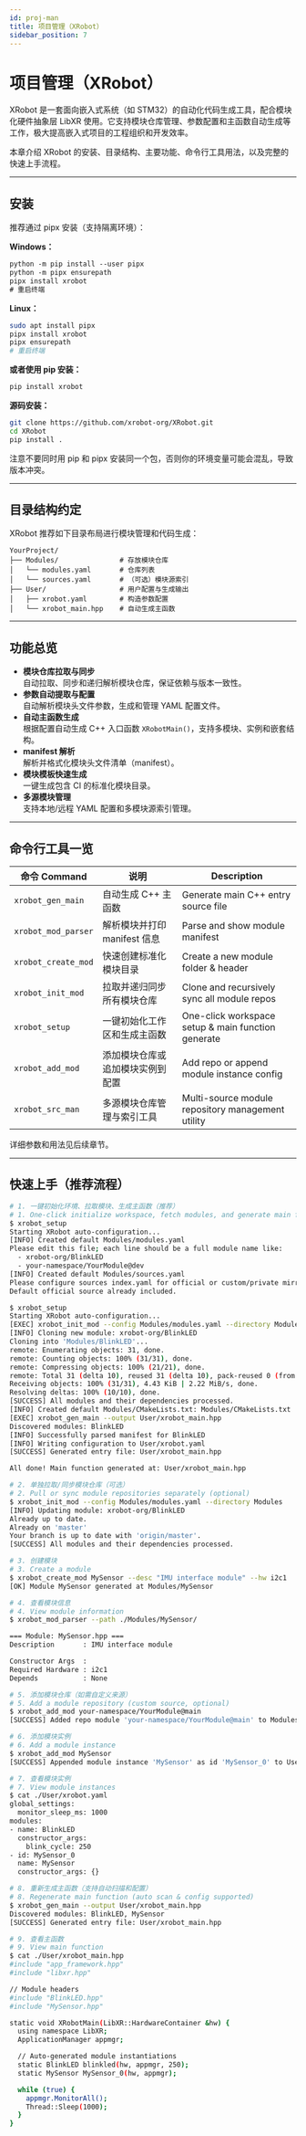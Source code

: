 ```yaml
---
id: proj-man
title: 项目管理（XRobot）
sidebar_position: 7
---
```


# 项目管理（XRobot）

XRobot 是一套面向嵌入式系统（如 STM32）的自动化代码生成工具，配合模块化硬件抽象层 LibXR 使用。它支持模块仓库管理、参数配置和主函数自动生成等工作，极大提高嵌入式项目的工程组织和开发效率。

本章介绍 XRobot 的安装、目录结构、主要功能、命令行工具用法，以及完整的快速上手流程。

---

## 安装

推荐通过 pipx 安装（支持隔离环境）：

**Windows：**

```ps
python -m pip install --user pipx
python -m pipx ensurepath
pipx install xrobot
# 重启终端
```

**Linux：**

```bash
sudo apt install pipx
pipx install xrobot
pipx ensurepath
# 重启终端
```

**或者使用 pip 安装：**

```bash
pip install xrobot
```

**源码安装：**

```bash
git clone https://github.com/xrobot-org/XRobot.git
cd XRobot
pip install .
```

注意不要同时用 pip 和 pipx 安装同一个包，否则你的环境变量可能会混乱，导致版本冲突。

---

## 目录结构约定

XRobot 推荐如下目录布局进行模块管理和代码生成：

```text
YourProject/
├── Modules/               # 存放模块仓库
│   └── modules.yaml       # 仓库列表
│   └── sources.yaml       # （可选）模块源索引
├── User/                  # 用户配置与生成输出
│   ├── xrobot.yaml        # 构造参数配置
│   └── xrobot_main.hpp    # 自动生成主函数
```

---

## 功能总览

- **模块仓库拉取与同步**  
  自动拉取、同步和递归解析模块仓库，保证依赖与版本一致性。
- **参数自动提取与配置**  
  自动解析模块头文件参数，生成和管理 YAML 配置文件。
- **自动主函数生成**  
  根据配置自动生成 C++ 入口函数 `XRobotMain()`，支持多模块、实例和嵌套结构。
- **manifest 解析**  
  解析并格式化模块头文件清单（manifest）。
- **模块模板快速生成**  
  一键生成包含 CI 的标准化模块目录。
- **多源模块管理**  
  支持本地/远程 YAML 配置和多模块源索引管理。

---

## 命令行工具一览

| 命令 Command        | 说明                             | Description                                        |
| ------------------- | -------------------------------- | -------------------------------------------------- |
| `xrobot_gen_main`   | 自动生成 C++ 主函数              | Generate main C++ entry source file                |
| `xrobot_mod_parser` | 解析模块并打印 manifest 信息     | Parse and show module manifest                     |
| `xrobot_create_mod` | 快速创建标准化模块目录           | Create a new module folder & header                |
| `xrobot_init_mod`   | 拉取并递归同步所有模块仓库       | Clone and recursively sync all module repos        |
| `xrobot_setup`      | 一键初始化工作区和生成主函数     | One-click workspace setup & main function generate |
| `xrobot_add_mod`    | 添加模块仓库或追加模块实例到配置 | Add repo or append module instance config          |
| `xrobot_src_man`    | 多源模块仓库管理与索引工具       | Multi-source module repository management utility  |

详细参数和用法见后续章节。

---

## 快速上手（推荐流程）

```bash
# 1. 一键初始化环境、拉取模块、生成主函数（推荐）
# 1. One-click initialize workspace, fetch modules, and generate main function (recommended)
$ xrobot_setup
Starting XRobot auto-configuration...
[INFO] Created default Modules/modules.yaml
Please edit this file; each line should be a full module name like:
  - xrobot-org/BlinkLED
  - your-namespace/YourModule@dev
[INFO] Created default Modules/sources.yaml
Please configure sources index.yaml for official or custom/private mirrors.
Default official source already included.

$ xrobot_setup
Starting XRobot auto-configuration...
[EXEC] xrobot_init_mod --config Modules/modules.yaml --directory Modules --sources Modules/sources.yaml
[INFO] Cloning new module: xrobot-org/BlinkLED
Cloning into 'Modules/BlinkLED'...
remote: Enumerating objects: 31, done.
remote: Counting objects: 100% (31/31), done.
remote: Compressing objects: 100% (21/21), done.
remote: Total 31 (delta 10), reused 31 (delta 10), pack-reused 0 (from 0)
Receiving objects: 100% (31/31), 4.43 KiB | 2.22 MiB/s, done.
Resolving deltas: 100% (10/10), done.
[SUCCESS] All modules and their dependencies processed.
[INFO] Created default Modules/CMakeLists.txt: Modules/CMakeLists.txt
[EXEC] xrobot_gen_main --output User/xrobot_main.hpp
Discovered modules: BlinkLED
[INFO] Successfully parsed manifest for BlinkLED
[INFO] Writing configuration to User/xrobot.yaml
[SUCCESS] Generated entry file: User/xrobot_main.hpp

All done! Main function generated at: User/xrobot_main.hpp

# 2. 单独拉取/同步模块仓库（可选）
# 2. Pull or sync module repositories separately (optional)
$ xrobot_init_mod --config Modules/modules.yaml --directory Modules
[INFO] Updating module: xrobot-org/BlinkLED
Already up to date.
Already on 'master'
Your branch is up to date with 'origin/master'.
[SUCCESS] All modules and their dependencies processed.

# 3. 创建模块
# 3. Create a module
$ xrobot_create_mod MySensor --desc "IMU interface module" --hw i2c1
[OK] Module MySensor generated at Modules/MySensor

# 4. 查看模块信息
# 4. View module information
$ xrobot_mod_parser --path ./Modules/MySensor/

=== Module: MySensor.hpp ===
Description       : IMU interface module

Constructor Args  :
Required Hardware : i2c1
Depends           : None

# 5. 添加模块仓库（如需自定义来源）
# 5. Add a module repository (custom source, optional)
$ xrobot_add_mod your-namespace/YourModule@main
[SUCCESS] Added repo module 'your-namespace/YourModule@main' to Modules/modules.yaml

# 6. 添加模块实例
# 6. Add a module instance
$ xrobot_add_mod MySensor
[SUCCESS] Appended module instance 'MySensor' as id 'MySensor_0' to User/xrobot.yaml

# 7. 查看模块实例
# 7. View module instances
$ cat ./User/xrobot.yaml
global_settings:
  monitor_sleep_ms: 1000
modules:
- name: BlinkLED
  constructor_args:
    blink_cycle: 250
- id: MySensor_0
  name: MySensor
  constructor_args: {}

# 8. 重新生成主函数（支持自动扫描和配置）
# 8. Regenerate main function (auto scan & config supported)
$ xrobot_gen_main --output User/xrobot_main.hpp
Discovered modules: BlinkLED, MySensor
[SUCCESS] Generated entry file: User/xrobot_main.hpp

# 9. 查看主函数
# 9. View main function
$ cat ./User/xrobot_main.hpp
#include "app_framework.hpp"
#include "libxr.hpp"

// Module headers
#include "BlinkLED.hpp"
#include "MySensor.hpp"

static void XRobotMain(LibXR::HardwareContainer &hw) {
  using namespace LibXR;
  ApplicationManager appmgr;

  // Auto-generated module instantiations
  static BlinkLED blinkled(hw, appmgr, 250);
  static MySensor MySensor_0(hw, appmgr);

  while (true) {
    appmgr.MonitorAll();
    Thread::Sleep(1000);
  }
}
```
